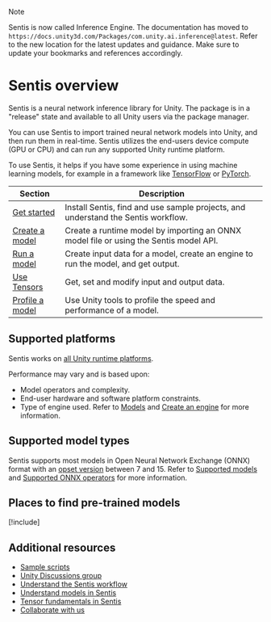 > [!NOTE]
> Sentis is now called Inference Engine. The documentation has moved to `https://docs.unity3d.com/Packages/com.unity.ai.inference@latest`. Refer to the new location for the latest updates and guidance. Make sure to update your bookmarks and references accordingly.

# Sentis overview

Sentis is a neural network inference library for Unity. The package is in a "release" state and available to all Unity users via the package manager.

You can use Sentis to import trained neural network models into Unity, and then run them in real-time. Sentis utilizes the end-users device compute (GPU or CPU) and can run any supported Unity runtime platform.

To use Sentis, it helps if you have some experience in using machine learning models, for example in a framework like [TensorFlow](https://www.tensorflow.org/) or [PyTorch](https://pytorch.org/).

|Section|Description|
|-|-|
|[Get started](get-started.md)|Install Sentis, find and use sample projects, and understand the Sentis workflow.|
|[Create a model](create-a-model.md)|Create a runtime model by importing an ONNX model file or using the Sentis model API.|
|[Run a model](run-an-imported-model.md)|Create input data for a model, create an engine to run the model, and get output.|
|[Use Tensors](use-tensors.md)|Get, set and modify input and output data.|
|[Profile a model](profile-a-model.md)|Use Unity tools to profile the speed and performance of a model.|

## Supported platforms

Sentis works on [all Unity runtime platforms](https://docs.unity3d.com/Documentation/Manual/PlatformSpecific.html).

Performance may vary and is based upon:
* Model operators and complexity.
* End-user hardware and software platform constraints.
* Type of engine used. Refer to [Models](models-concept.md) and [Create an engine](create-an-engine.md) for more information.

## Supported model types

Sentis supports most models in Open Neural Network Exchange (ONNX) format with an [opset version](https://github.com/onnx/onnx/blob/main/docs/Versioning.md#released-versions) between 7 and 15. Refer to [Supported models](supported-models.md) and [Supported ONNX operators](supported-operators.md) for more information.

## Places to find pre-trained models

[!include[](snippets/model-registry.md)]

## Additional resources

- [Sample scripts](package-samples.md)
- [Unity Discussions group](https://discussions.unity.com/tag/sentis)
- [Understand the Sentis workflow](understand-sentis-workflow.md)
- [Understand models in Sentis](models-concept.md)
- [Tensor fundamentals in Sentis](tensor-fundamentals.md)
- [Collaborate with us](https://create.unity.com/sentis-project-submission)

